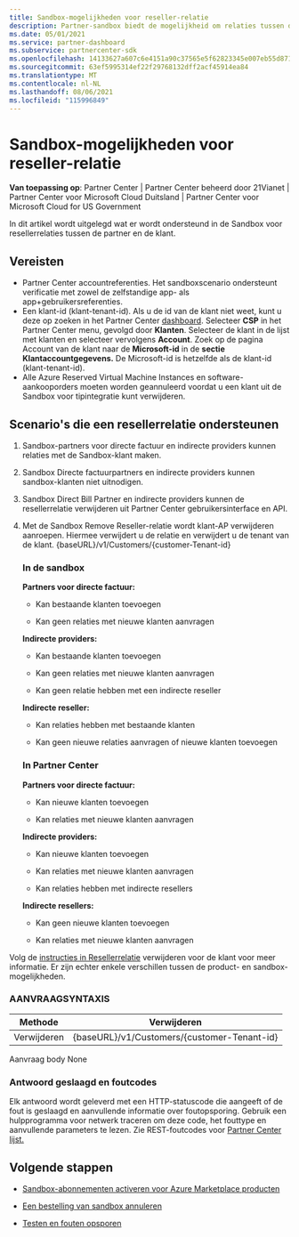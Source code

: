 ```yaml
---
title: Sandbox-mogelijkheden voor reseller-relatie
description: Partner-sandbox biedt de mogelijkheid om relaties tussen de partner en de klant te ondersteunen
ms.date: 05/01/2021
ms.service: partner-dashboard
ms.subservice: partnercenter-sdk
ms.openlocfilehash: 14133627a607c6e4151a90c37565e5f62823345e007eb55d87100de25d1f161a
ms.sourcegitcommit: 63ef5995314ef22f29768132dff2acf45914ea84
ms.translationtype: MT
ms.contentlocale: nl-NL
ms.lasthandoff: 08/06/2021
ms.locfileid: "115996849"
---
```

# <a name="sandbox-capabilities-for-reseller-relationship"></a>Sandbox-mogelijkheden voor reseller-relatie

**Van toepassing op**: Partner Center | Partner Center beheerd door 21Vianet | Partner Center voor Microsoft Cloud Duitsland | Partner Center voor Microsoft Cloud for US Government

In dit artikel wordt uitgelegd wat er wordt ondersteund in de Sandbox voor resellerrelaties tussen de partner en de klant. 

## <a name="prerequisites"></a>Vereisten

- Partner Center accountreferenties. Het sandboxscenario ondersteunt verificatie met zowel de zelfstandige app- als app+gebruikersreferenties.
- Een klant-id (klant-tenant-id). Als u de id van de klant niet weet, kunt u deze op zoeken in het Partner Center [dashboard](https://partner.microsoft.com/dashboard/home). Selecteer **CSP** in het Partner Center menu, gevolgd door **Klanten**. Selecteer de klant in de lijst met klanten en selecteer vervolgens **Account**. Zoek op de pagina Account van de klant naar de **Microsoft-id** in de **sectie Klantaccountgegevens.** De Microsoft-id is hetzelfde als de klant-id (klant-tenant-id).
- Alle Azure Reserved Virtual Machine Instances en software-aankooporders moeten worden geannuleerd voordat u een klant uit de Sandbox voor tipintegratie kunt verwijderen.

## <a name="scenarios-supporting-reseller-relationship"></a>Scenario's die een resellerrelatie ondersteunen

1.  Sandbox-partners voor directe factuur en indirecte providers kunnen relaties met de Sandbox-klant maken. 
2.  Sandbox Directe factuurpartners en indirecte providers kunnen sandbox-klanten niet uitnodigen.

3. Sandbox Direct Bill Partner en indirecte providers kunnen de resellerrelatie verwijderen uit Partner Center gebruikersinterface en API.

4. Met de Sandbox Remove Reseller-relatie wordt klant-AP verwijderen aanroepen. Hiermee verwijdert u de relatie en verwijdert u de tenant van de klant. {baseURL}/v1/Customers/{customer-Tenant-id}


    ### <a name="in-the-sandbox"></a>In de sandbox

    **Partners voor directe factuur:**

    - Kan bestaande klanten toevoegen

    - Kan geen relaties met nieuwe klanten aanvragen

    **Indirecte providers:**

    - Kan bestaande klanten toevoegen

    - Kan geen relaties met nieuwe klanten aanvragen

    - Kan geen relatie hebben met een indirecte reseller

    **Indirecte reseller:** 

    -   Kan relaties hebben met bestaande klanten

    -   Kan geen nieuwe relaties aanvragen of nieuwe klanten toevoegen

    ### <a name="in-partner-center"></a>In Partner Center

    **Partners voor directe factuur:**

    -   Kan nieuwe klanten toevoegen

    -   Kan relaties met nieuwe klanten aanvragen

    **Indirecte providers:**

    -   Kan nieuwe klanten toevoegen

    -   Kan relaties met nieuwe klanten aanvragen

    -   Kan relaties hebben met indirecte resellers

    **Indirecte resellers:**

    -   Kan geen nieuwe klanten toevoegen

    -   Kan relaties met nieuwe klanten aanvragen


Volg de [instructies in Resellerrelatie](remove-a-reseller-relationship-with-a-customer.md) verwijderen voor de klant voor meer informatie. Er zijn echter enkele verschillen tussen de product- en sandbox-mogelijkheden.

### <a name="request-syntax"></a>AANVRAAGSYNTAXIS

|**Methode**|**Verwijderen**|
|-------------|------------|
|Verwijderen|{baseURL}/v1/Customers/{customer-Tenant-id} |

Aanvraag body None

### <a name="response-success-and-error-codes"></a>Antwoord geslaagd en foutcodes

Elk antwoord wordt geleverd met een HTTP-statuscode die aangeeft of de fout is geslaagd en aanvullende informatie over foutopsporing. Gebruik een hulpprogramma voor netwerk traceren om deze code, het fouttype en aanvullende parameters te lezen. Zie REST-foutcodes voor [Partner Center lijst.](./error-codes.md)

## <a name="next-steps"></a>Volgende stappen

- [Sandbox-abonnementen activeren voor Azure Marketplace producten](activate-sandbox-subscription-azure-marketplace-products.md)

- [Een bestelling van sandbox annuleren](cancel-an-order-from-the-integration-sandbox.md)

- [Testen en fouten opsporen](test-and-debug.md)